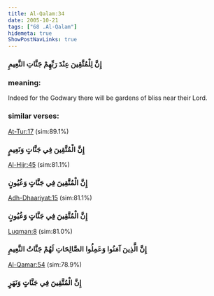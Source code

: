 ```yaml
---
title: Al-Qalam:34
date: 2005-10-21
tags: ["68 .Al-Qalam"]
hidemeta: true 
ShowPostNavLinks: true 
---
```

### إِنَّ لِلْمُتَّقِينَ عِنْدَ رَبِّهِمْ جَنَّاتِ النَّعِيمِ
### meaning: 
Indeed for the Godwary there will be gardens of bliss near their Lord.
### similar verses: 

[At-Tur:17](/52/17) (sim:89.1%)

### إِنَّ الْمُتَّقِينَ فِي جَنَّاتٍ وَنَعِيمٍ

[Al-Hijr:45](/15/45) (sim:81.1%)

### إِنَّ الْمُتَّقِينَ فِي جَنَّاتٍ وَعُيُونٍ

[Adh-Dhaariyat:15](/51/15) (sim:81.1%)

### إِنَّ الْمُتَّقِينَ فِي جَنَّاتٍ وَعُيُونٍ

[Luqman:8](/31/8) (sim:81.0%)

### إِنَّ الَّذِينَ آمَنُوا وَعَمِلُوا الصَّالِحَاتِ لَهُمْ جَنَّاتُ النَّعِيمِ

[Al-Qamar:54](/54/54) (sim:78.9%)

### إِنَّ الْمُتَّقِينَ فِي جَنَّاتٍ وَنَهَرٍ
